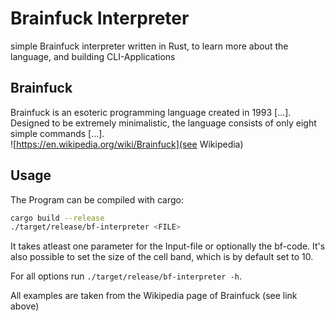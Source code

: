 # Brainfuck Interpreter
simple Brainfuck interpreter written in Rust, to learn more about the language, and building CLI-Applications

## Brainfuck
Brainfuck is an esoteric programming language created in 1993 [...]. Designed to be extremely minimalistic, the language consists of only eight simple commands [...].  
![https://en.wikipedia.org/wiki/Brainfuck](see Wikipedia)

## Usage
The Program can be compiled with cargo:
```bash
cargo build --release
./target/release/bf-interpreter <FILE>
```
It takes atleast one parameter for the Input-file or optionally the bf-code.
It's also possible to set the size of the cell band, which is by default set to 10.

For all options run `./target/release/bf-interpreter -h`.

All examples are taken from the Wikipedia page of Brainfuck (see link above)
